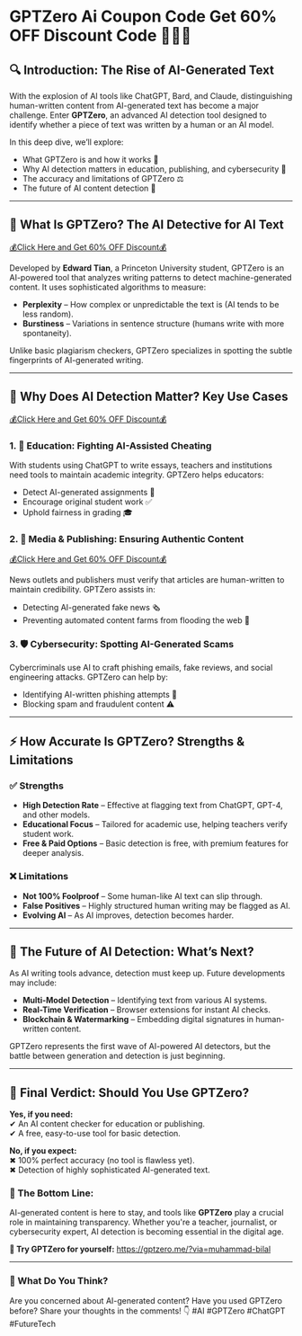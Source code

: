 # **GPTZero Ai Coupon Code Get 60% OFF Discount Code 🕵️‍♂️🤖**  

## **🔍 Introduction: The Rise of AI-Generated Text**  
With the explosion of AI tools like ChatGPT, Bard, and Claude, distinguishing human-written content from AI-generated text has become a major challenge. Enter **GPTZero**, an advanced AI detection tool designed to identify whether a piece of text was written by a human or an AI model.  

In this deep dive, we’ll explore:  
- What GPTZero is and how it works 🧠  
- Why AI detection matters in education, publishing, and cybersecurity 🚨  
- The accuracy and limitations of GPTZero ⚖️  
- The future of AI content detection 🚀  

---

## **🤖 What Is GPTZero? The AI Detective for AI Text**  

[💰Click Here and Get 60% OFF Discount💰](https://gptzero.me/?via=muhammad-bilal)

Developed by **Edward Tian**, a Princeton University student, GPTZero is an AI-powered tool that analyzes writing patterns to detect machine-generated content. It uses sophisticated algorithms to measure:  
- **Perplexity** – How complex or unpredictable the text is (AI tends to be less random).  
- **Burstiness** – Variations in sentence structure (humans write with more spontaneity).  

Unlike basic plagiarism checkers, GPTZero specializes in spotting the subtle fingerprints of AI-generated writing.  

---

## **🎯 Why Does AI Detection Matter? Key Use Cases**  

[💰Click Here and Get 60% OFF Discount💰](https://gptzero.me/?via=muhammad-bilal)

### **1. 🏫 Education: Fighting AI-Assisted Cheating**  
With students using ChatGPT to write essays, teachers and institutions need tools to maintain academic integrity. GPTZero helps educators:  
- Detect AI-generated assignments 📝  
- Encourage original student work ✅  
- Uphold fairness in grading 🎓  

### **2. 📰 Media & Publishing: Ensuring Authentic Content**  

[💰Click Here and Get 60% OFF Discount💰](https://gptzero.me/?via=muhammad-bilal)

News outlets and publishers must verify that articles are human-written to maintain credibility. GPTZero assists in:  
- Detecting AI-generated fake news 🗞️  
- Preventing automated content farms from flooding the web 🤖  

### **3. 🛡️ Cybersecurity: Spotting AI-Generated Scams**  
Cybercriminals use AI to craft phishing emails, fake reviews, and social engineering attacks. GPTZero can help by:  
- Identifying AI-written phishing attempts 🎣  
- Blocking spam and fraudulent content ⚠️  

---

## **⚡ How Accurate Is GPTZero? Strengths & Limitations**  

### **✅ Strengths**  
- **High Detection Rate** – Effective at flagging text from ChatGPT, GPT-4, and other models.  
- **Educational Focus** – Tailored for academic use, helping teachers verify student work.  
- **Free & Paid Options** – Basic detection is free, with premium features for deeper analysis.  

### **❌ Limitations**  
- **Not 100% Foolproof** – Some human-like AI text can slip through.  
- **False Positives** – Highly structured human writing may be flagged as AI.  
- **Evolving AI** – As AI improves, detection becomes harder.  

---

## **🚀 The Future of AI Detection: What’s Next?**  
As AI writing tools advance, detection must keep up. Future developments may include:  
- **Multi-Model Detection** – Identifying text from various AI systems.  
- **Real-Time Verification** – Browser extensions for instant AI checks.  
- **Blockchain & Watermarking** – Embedding digital signatures in human-written content.  

GPTZero represents the first wave of AI-powered AI detectors, but the battle between generation and detection is just beginning.  

---

## **🔎 Final Verdict: Should You Use GPTZero?**  
**Yes, if you need:**  
✔ An AI content checker for education or publishing.  
✔ A free, easy-to-use tool for basic detection.  

**No, if you expect:**  
✖ 100% perfect accuracy (no tool is flawless yet).  
✖ Detection of highly sophisticated AI-generated text.  

### **📢 The Bottom Line:**  
AI-generated content is here to stay, and tools like **GPTZero** play a crucial role in maintaining transparency. Whether you're a teacher, journalist, or cybersecurity expert, AI detection is becoming essential in the digital age.  

**🔗 Try GPTZero for yourself:** https://gptzero.me/?via=muhammad-bilal

---

### **💬 What Do You Think?**  
Are you concerned about AI-generated content? Have you used GPTZero before? Share your thoughts in the comments! 👇 #AI #GPTZero #ChatGPT #FutureTech
